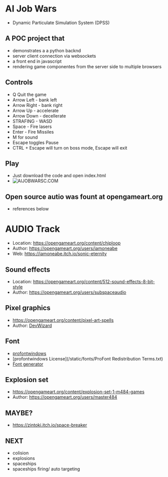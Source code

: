 
# AI Job Wars

- Dynamic Particulate Simulation System (DPSS)

## A POC project that

- demonstrates a a python backnd
- server client connection via websockets
- a front end in javascript
- rendering game componentes from the server side to multiple browsers

## Controls

- Q Quit the game
- Arrow Left - bank left
- Arrow Right - bank right
- Arrow Up  - accelerate
- Arrow Down - decellerate
- STRAFING - WASD
- Space - Fire lasers
- Enter - Fire Missiles
- M for sound
- Escape toggles  Pause
- CTRL + Escape will turn on boss mode, Escape will exit

## Play
- Just download the code and open index.html
- ![AIJOBWARSC.COM](https://AIJOBWARS.COM)

## Open source autio was fount at opengameart.org

- references below

# AUDIO Track

- Location: https://opengameart.org/content/chiploop
- Author: https://opengameart.org/users/iamoneabe
- Web: https://iamoneabe.itch.io/sonic-eternity

## Sound effects

- Location: https://opengameart.org/content/512-sound-effects-8-bit-style
- Author: https://opengameart.org/users/subspaceaudio

## Pixel graphics

- https://opengameart.org/content/pixel-art-spells
- Author: [DevWizard](https://opengameart.org/users/devwizard)

## Font

- [profontwindows](https://www.fontsquirrel.com/fonts/profontwindows)
- [profontwindows License](/static/fonts/ProFont Redistribution Terms.txt)
- [Font generator](https://www.textstudio.com/")

## Explosion set

- https://opengameart.org/content/explosion-set-1-m484-games
- Author: https://opengameart.org/users/master484

## MAYBE?
- https://zintoki.itch.io/space-breaker

## NEXT

- colision
- explosions
- spaceships
- spaceships firing/ auto targeting